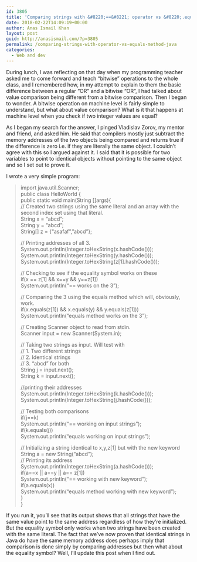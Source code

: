 ```yaml
---
id: 3805
title: 'Comparing strings with &#8220;==&#8221; operator vs &#8220;.equals&#8221; method [Java]'
date: 2018-02-22T14:09:19+00:00
author: Anas Ismail Khan
layout: post
guid: http://anasismail.com/?p=3805
permalink: /comparing-strings-with-operator-vs-equals-method-java
categories:
  - Web and dev
---
```

During lunch, I was reflecting on that day when my programming teacher asked me to come forward and teach &#8220;bitwise&#8221; operations to the whole class, and I remembered how, in my attempt to explain to them the basic difference between a regular &#8220;OR&#8221; and a bitwise &#8220;OR&#8221;, I had talked about value comparison being different from a bitwise comparison. Then I began to wonder. A bitwise operation on machine level is fairly simple to understand, but what about value comparison? What is it that happens at machine level when you check if two integer values are equal?

As I began my search for the answer, I pinged Vladislav Zorov, my mentor and friend, and asked him. He said that compilers mostly just subtract the memory addresses of the two objects being compared and returns true if the difference is zero i.e. if they are literally the same object. I couldn&#8217;t agree with this so I argued against it. I said that it is possible for two variables to point to identical objects without pointing to the same object and so I set out to prove it.

I wrote a very simple program:

> import java.util.Scanner;  
> public class HelloWorld {  
> public static void main(String []args){  
> // Created two strings using the same literal and an array with the second index set using that literal.  
> String x = &#8220;abcd&#8221;;  
> String y = &#8220;abcd&#8221;;  
> String[] z = {&#8220;asafaf&#8221;,&#8221;abcd&#8221;};
> 
> // Printing addresses of all 3.  
> System.out.println(Integer.toHexString(x.hashCode()));  
> System.out.println(Integer.toHexString(y.hashCode()));  
> System.out.println(Integer.toHexString(z[1].hashCode()));
> 
> // Checking to see if the equality symbol works on these  
> if(x == z[1] && x==y && y==z[1])  
> System.out.println(&#8220;== works on the 3&#8221;);
> 
> // Comparing the 3 using the equals method which will, obviously, work.  
> if(x.equals(z[1]) && x.equals(y) && y.equals(z[1]))  
> System.out.println(&#8220;equals method works on the 3&#8221;);
> 
> // Creating Scanner object to read from stdin.  
> Scanner input = new Scanner(System.in);
> 
> // Taking two strings as input. Will test with  
> // 1. Two different strings  
> // 2. Identical strings  
> // 3. &#8220;abcd&#8221; for both  
> String j = input.next();  
> String k = input.next();
> 
> //printing their addresses  
> System.out.println(Integer.toHexString(k.hashCode()));  
> System.out.println(Integer.toHexString(j.hashCode()));
> 
> // Testing both comparisons  
> if(j==k)  
> System.out.println(&#8220;== working on input strings&#8221;);  
> if(k.equals(j))  
> System.out.println(&#8220;equals working on input strings&#8221;);
> 
> // Initializing a string identical to x,y,z[1] but with the new keyword  
> String a = new String(&#8220;abcd&#8221;);  
> // Printing its address  
> System.out.println(Integer.toHexString(a.hashCode()));  
> if(a==x || a==y || a== z[1])  
> System.out.println(&#8220;== working with new keyword&#8221;);  
> if(a.equals(x))  
> System.out.println(&#8220;equals method working with new keyword&#8221;);  
> }  
> }

If you run it, you&#8217;ll see that its output shows that all strings that have the same value point to the same address regardless of how they&#8217;re initialized. But the equality symbol only works when two strings have been created with the same literal. The fact that we&#8217;ve now proven that identical strings in Java do have the same memory address does perhaps imply that comparison is done simply by comparing addresses but then what about the equality symbol? Well, I&#8217;ll update this post when I find out.